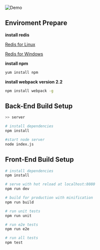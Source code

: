 ![Demo](https://github.com/goalbased/chat/blob/master/gitResource/homedemo.png)

## Enviroment Prepare

**install redis**

[Redis for Linux](https://github.com/goalbased/pyRedisLinux) 

[Redis for Windows](https://github.com/MSOpenTech/redis/releases/download/win-3.2.100/Redis-x64-3.2.100.msi)

**install npm**
``` bash
yum install npm 
```

**install webpack version 2.2**
``` bash
npm install webpack -g
```

## Back-End Build Setup
``` bash
>> server

# install dependencies
npm install

#start node server
node index.js

```


## Front-End Build Setup

``` bash
# install dependencies
npm install

# serve with hot reload at localhost:8080
npm run dev

# build for production with minification
npm run build

# run unit tests
npm run unit

# run e2e tests
npm run e2e

# run all tests
npm test
```